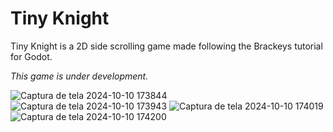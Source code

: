 # Tiny Knight

Tiny Knight is a 2D side scrolling game made following the Brackeys tutorial for Godot.

_This game is under development._

![Captura de tela 2024-10-10 173844](https://github.com/user-attachments/assets/0c9a244a-c442-422a-84c2-7434a089d84b)
![Captura de tela 2024-10-10 173943](https://github.com/user-attachments/assets/67839f76-2d7d-4d7c-820e-3b9ebbb5485a)
![Captura de tela 2024-10-10 174019](https://github.com/user-attachments/assets/92d663c0-8b36-4c22-a636-34b59c0da32b)
![Captura de tela 2024-10-10 174200](https://github.com/user-attachments/assets/42005720-de32-4f17-ab86-9b3abe23a45b)


